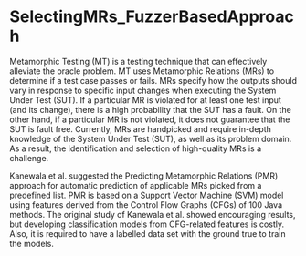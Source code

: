 # SelectingMRs_FuzzerBasedApproach

Metamorphic Testing (MT) is a testing technique that can effectively alleviate the oracle problem. MT uses Metamorphic Relations (MRs) to determine if a test case passes or fails. MRs specify how the outputs should vary in response to specific input changes when executing the System Under Test (SUT). If a particular MR is violated for at least one test input (and its change), there is a high probability that the SUT has a fault. On the other hand, if a particular MR is not violated, it does not guarantee that the SUT is fault free. Currently, MRs are handpicked and require in-depth knowledge of the System Under Test (SUT), as well as its problem domain. As a result, the identification and selection of high-quality MRs is a challenge.

Kanewala et al. suggested the Predicting Metamorphic Relations (PMR) approach for automatic prediction of applicable MRs picked from a predefined list. PMR is based on a Support Vector Machine (SVM) model using features derived from the Control Flow Graphs (CFGs) of 100 Java methods. The original study of Kanewala et al. showed encouraging results, but developing classification models from CFG-related features is costly. Also, it is required to have a labelled data set with the ground true to train the models.

